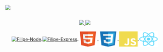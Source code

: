 <a href="https://www.linkedin.com/in/filipe-muliterno-2612401a2/" target="_blank"><img src="https://img.shields.io/badge/-LinkedIn-%230077B5?style=for-the-badge&logo=linkedin&logoColor=white" target="_blank"></a> 
##
<div align="center">
  <a href="https://github.com/FilipeMuliterno">
  <img height="180em" src="https://github-readme-stats-sigma-five.vercel.app/api?username=FilipeMuliterno&show_icons=true&theme=dark&include_all_commits=true&count_private=true"/>
  <img height="180em" src="https://github-readme-stats-sigma-five.vercel.app/api/top-langs/?username=FilipeMuliterno&layout=compact&langs_count=7&theme=dark"/>
</div>
<div style="display: inline_block" align="center"><br>
  <img align="center" alt="Filipe-Node" height="50" width="60" backgrond-color="white" src="https://cdn.jsdelivr.net/gh/devicons/devicon/icons/express/express-original.svg" />  
  <img align="center" alt="Filipe-Express" height="50" width="60" src="https://cdn.jsdelivr.net/gh/devicons/devicon/icons/express/express-original-wordmark.svg" />
  <img align="center" alt="Filipe-HTML" height="50" width="60" src="https://raw.githubusercontent.com/devicons/devicon/master/icons/html5/html5-original.svg">
  <img align="center" alt="Filipe-CSS" height="50" width="60" src="https://raw.githubusercontent.com/devicons/devicon/master/icons/css3/css3-original.svg">
  <img align="center" alt="Filipe-Js" height="50" width="60" src="https://raw.githubusercontent.com/devicons/devicon/master/icons/javascript/javascript-plain.svg">  
  <img align="center" alt="Filipe-React" height="50" width="60" src="https://raw.githubusercontent.com/devicons/devicon/master/icons/react/react-original.svg">
</div>


 
